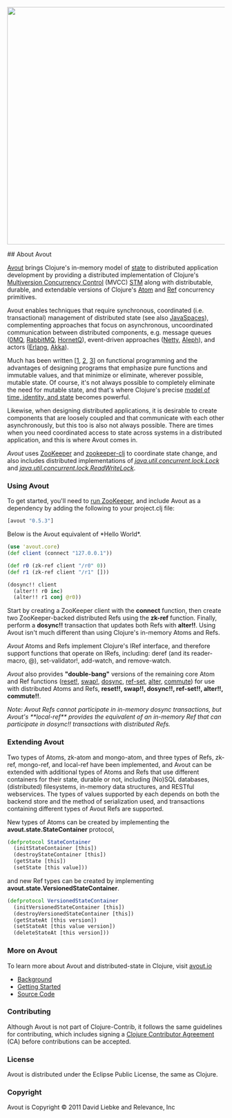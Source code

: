 <a href="http://avout.io"><img width="550" src="http://avout.io/images/avout-logo.png" /></a>


<a name="about-avout" />
## About Avout

<p><a href="http://avout.io">Avout</a> brings Clojure's in-memory model of <a href="http://clojure.org/state">state</a> to distributed application development by providing a distributed implementation of Clojure's <a href="http://en.wikipedia.org/wiki/Multiversion_concurrency_control">Multiversion Concurrency Control</a> (MVCC) <a href="http://en.wikipedia.org/wiki/Software_transactional_memory">STM</a> along with distributable, durable, and extendable versions of Clojure's <a href="http://clojure.org/atoms">Atom</a> and <a href="http://clojure.org/refs">Ref</a> concurrency primitives.</p>

<p>Avout enables techniques that require synchronous, coordinated (i.e. transactional) management of distributed state (see also <a href="http://www.oracle.com/technetwork/articles/javase/index-138798.html">JavaSpaces</a>), complementing approaches that focus on asynchronous, uncoordinated communication between distributed components, e.g. message queues (<a href="http://www.zeromq.org/">0MQ</a>, <a href="http://www.rabbitmq.com/">RabbitMQ</a>, <a href="http://www.jboss.org/hornetq">HornetQ</a>), event-driven approaches (<a href="http://www.jboss.org/netty">Netty</a>, <a href="https://github.com/ztellman/aleph">Aleph</a>), and actors (<a href="http://www.erlang.org/">Erlang</a>, <a href="http://akka.io">Akka</a>).</p>

<p>Much has been written [<a href="#references">1</a>, <a href="#references">2</a>, <a href="#references">3</a>] on functional programming and the advantages of designing programs that emphasize pure functions and immutable values, and that minimize or eliminate, wherever possible, mutable state. Of course, it's not always possible to completely eliminate the need for mutable state, and that's where Clojure's precise <a href="http://clojure.org/state">model of time, identity, and state</a> becomes powerful.</p>

<p>Likewise, when designing distributed applications, it is desirable to create components that are loosely coupled and that communicate with each other asynchronously, but this too is also not always possible. There are times when you need coordinated access to state across systems in a distributed application, and this is where Avout comes in.</p>

<p><em>Avout</em> uses <a href="http://zookeeper.apache.org">ZooKeeper</a> and <a href="https://github.com/liebke/zookeeper-clj">zookeeper-clj</a> to coordinate state change, and also includes distributed implementations of <a href="http://download.oracle.com/javase/1,5,0/docs/api/java/util/concurrent/locks/Lock.html"><em>java.util.concurrent.lock.Lock</em></a> and <a href="http://download.oracle.com/javase/1,5,0/docs/api/java/util/concurrent/locks/ReadWriteLock.html"><em>java.util.concurrent.lock.ReadWriteLock</em></a>.</p>

<h3>Using Avout</h3>

<p>To get started, you'll need to <a href="http://avout.io/index.html#running-zookeeper">run ZooKeeper</a>, and include Avout as a dependency by adding the following to your project.clj file:</p>

```clojure
[avout "0.5.3"]
```

<p>Below is the Avout equivalent of *Hello World*.</p>

```clojure
(use 'avout.core)
(def client (connect "127.0.0.1"))

(def r0 (zk-ref client "/r0" 0))
(def r1 (zk-ref client "/r1" []))

(dosync!! client
  (alter!! r0 inc)
  (alter!! r1 conj @r0))
```

<p>Start by creating a ZooKeeper client with the <strong>connect</strong> function, then create two ZooKeeper-backed distributed Refs using the <strong>zk-ref</strong> function. Finally, perform a <strong>dosync!!</strong> transaction that updates both Refs with <strong>alter!!</strong>. Using Avout isn't much different than using Clojure's in-memory Atoms and Refs.</p>

<p><em>Avout</em> Atoms and Refs implement Clojure's IRef interface, and therefore support functions that operate on IRefs, including: deref (and its reader-macro, @), set-validator!, add-watch, and remove-watch.</p>

<p><em>Avout</em> also provides <strong>"double-bang"</strong> versions of the remaining core Atom and Ref functions (<a href="http://clojuredocs.org/clojure_core/clojure.core/reset!">reset!</a>, <a href="http://clojuredocs.org/clojure_core/clojure.core/swap!">swap!</a>, <a href="http://clojuredocs.org/clojure_core/clojure.core/dosync">dosync</a>, <a href="http://clojuredocs.org/clojure_core/clojure.core/ref-set">ref-set</a>, <a href="http://clojuredocs.org/clojure_core/clojure.core/alter">alter</a>, <a href="http://clojuredocs.org/clojure_core/clojure.core/commute">commute</a>) for use with distributed Atoms and Refs, <strong>reset!!, swap!!, dosync!!, ref-set!!, alter!!, commute!!</strong>.</p>

<p><em>Note: Avout Refs cannot participate in in-memory dosync transactions, but Avout's **local-ref** provides the equivalent of an in-memory Ref that can participate in dosync!! transactions with distributed Refs.</em></p>

<h3>Extending Avout</h3>

<p>Two types of Atoms, zk-atom and mongo-atom, and three types of Refs, zk-ref, mongo-ref, and local-ref have been implemented, and Avout can be extended with additional types of Atoms and Refs that use different containers for their state, durable or not, including (No)SQL databases, (distributed) filesystems, in-memory data structures, and RESTful webservices. The types of values supported by each depends on both the backend store and the method of serialization used, and transactions containing different types of Avout Refs are supported.</p>

<p>New types of Atoms can be created by implementing the <strong>avout.state.StateContainer</strong> protocol,</p>

```clojure
(defprotocol StateContainer
  (initStateContainer [this])
  (destroyStateContainer [this])
  (getState [this])
  (setState [this value]))
```

<p>and new Ref types can be created by implementing <strong>avout.state.VersionedStateContainer</strong>.</p>

```clojure
(defprotocol VersionedStateContainer
  (initVersionedStateContainer [this])
  (destroyVersionedStateContainer [this])
  (getStateAt [this version])
  (setStateAt [this value version])
  (deleteStateAt [this version]))
```

<h3>More on Avout</h3>
<p>To learn more about Avout and distributed-state in Clojure, visit <a href="http://avout.io">avout.io</a></p>
<ul>
<li><a href="http://avout.io/#background">Background</a></li>
<li><a href="http://avout.io/#tutorial">Getting Started</a></li>
<li><a href="http://github.com/liebke/avout">Source Code</a></li>
</ul>

<a name="contributing" />
<h3>Contributing</h3>

Although Avout is not part of Clojure-Contrib, it follows the same guidelines for contributing, which includes signing a <a href="http://clojure.org/contributing">Clojure Contributor Agreement</a> (CA) before contributions can be accepted.


<h3>License</h3>

Avout is distributed under the Eclipse Public License, the same as Clojure.

<h3>Copyright</h3>

Avout is Copyright © 2011 David Liebke and Relevance, Inc


